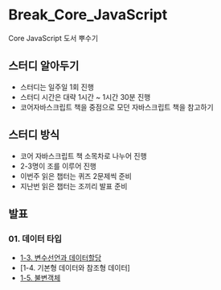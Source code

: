 # Break_Core_JavaScript

Core JavaScript 도서 뿌수기

## 스터디 알아두기

- 스터디는 일주일 1회 진행
- 스터디 시간은 대략 1시간 ~ 1시간 30분 진행
- 코어자바스크립트 책을 중점으로 모던 자바스크립트 책을 참고하기

## 스터디 방식

- 코어 자바스크립트 책 소목차로 나누어 진행
- 2-3명이 조를 이루어 진행
- 이번주 읽은 챕터는 퀴즈 2문제씩 준비
- 지난번 읽은 챕터는 조끼리 발표 준비
  <br>

## 발표

### 01. 데이터 타입

- [1-3. 변수선언과 데이터할당](https://www.canva.com/design/DAFfsn4kHcg/m8KQ18SSJPbWCNT9FDHgKQ/view?utm_content=DAFfsn4kHcg&utm_campaign=share_your_design&utm_medium=link&utm_source=shareyourdesignpanel)
- [1-4. 기본형 데이터와 참조형 데이터]
- [1-5. 불변객체](https://www.canva.com/design/DAFfzWqDzRI/ZTagZbeP-Jfo0E02mzyh2w/view?utm_content=DAFfzWqDzRI&utm_campaign=share_your_design&utm_medium=link&utm_source=shareyourdesignpanel)
